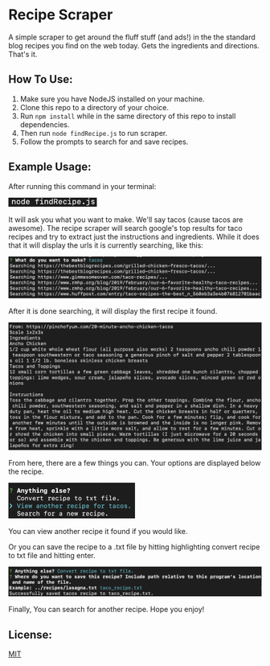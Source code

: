 # Recipe Scraper
A simple scraper to get around the fluff stuff (and ads!) in the the standard blog recipes you find on the web today. Gets the ingredients and directions. That's it.
## How To Use:
1. Make sure you have NodeJS installed on your machine.
2. Clone this repo to a directory of your choice. 
3. Run ```npm install``` while in the same directory of this repo to install dependencies. 
4. Then run ```node findRecipe.js``` to run scraper. 
5. Follow the prompts to search for and save recipes. 

## Example Usage:

After running this command in your terminal:

<img src="./images/find_recipe.png"
     alt="find recipe" 
     width= "35%" 
     display="block"
     />

It will ask you what you want to make. We'll say tacos (cause tacos are awesome). The recipe scraper will search google's top results for taco recipes and try to extract just the instructions and ingredients. While it does that it will display the urls it is currently searching, like this: 

<img src="./images/recipe_search.png"
     alt="search for recipe" />

After it is done searching, it will display the first recipe it found.

<img src="./images/recipe_display.png"
     alt="display recipe" />

From here, there are a few things you can. Your options are displayed below the recipe. 

<img src="./images/recipe_options.png"
     alt="display recipe"
     width= "50%" />

You can view another recipe it found if you would like.

Or you can save the recipe to a .txt file by hitting highlighting convert recipe to txt file and hitting enter.

<img src="./images/save_recipe.png"
     alt="display recipe" />

Finally, You can search for another recipe. Hope you enjoy!

## License: 
[MIT](https://choosealicense.com/licenses/mit/)
